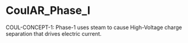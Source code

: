 # CoulAR_Phase_I
COUL-CONCEPT-1: Phase-1 uses steam to cause High-Voltage charge separation that drives electric current.
